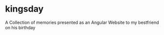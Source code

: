 # kingsday
A Collection of memories presented as an Angular Website to my bestfriend on his birthday
